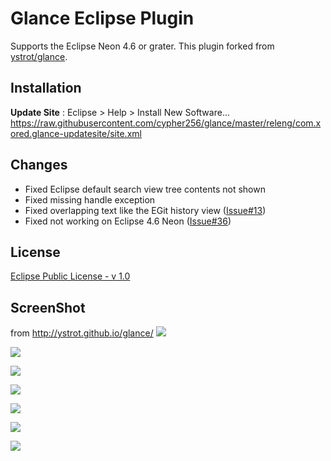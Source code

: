 # Glance Eclipse Plugin
Supports the Eclipse Neon 4.6 or grater. This plugin forked from [ystrot/glance](https://github.com/ystrot/glance).  

## Installation
**Update Site** : Eclipse > Help > Install New Software...
https://raw.githubusercontent.com/cypher256/glance/master/releng/com.xored.glance-updatesite/site.xml

## Changes
<!--
* Fixed status line freeze
-->
* Fixed Eclipse default search view tree contents not shown
* Fixed missing handle exception
* Fixed overlapping text like the EGit history view ([Issue#13](https://github.com/ystrot/glance/issues/13))
* Fixed not working on Eclipse 4.6 Neon ([Issue#36](https://github.com/ystrot/glance/issues/36))

## License
[Eclipse Public License - v 1.0](https://www.eclipse.org/legal/epl-v10.html)  

## ScreenShot
from http://ystrot.github.io/glance/
![](http://ystrot.github.io/glance/i/matches.jpg)

![](http://ystrot.github.io/glance/i/pref.jpg)

![](http://ystrot.github.io/glance/i/history.jpg)

![](http://ystrot.github.io/glance/i/table_trees_1.jpg)

![](http://ystrot.github.io/glance/i/dialogs.jpg)

![](http://ystrot.github.io/glance/i/dia.jpg)

![](http://ystrot.github.io/glance/i/index.jpg)
<!--
![](http://ystrot.github.io/glance/i/plugins.jpg)
-->
